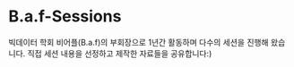 # B.a.f-Sessions
빅데이터 학회 비어플(B.a.f)의 부회장으로 1년간 활동하며 다수의 세션을 진행해 왔습니다.
직접 세션 내용을 선정하고 제작한 자료들을 공유합니다:)

